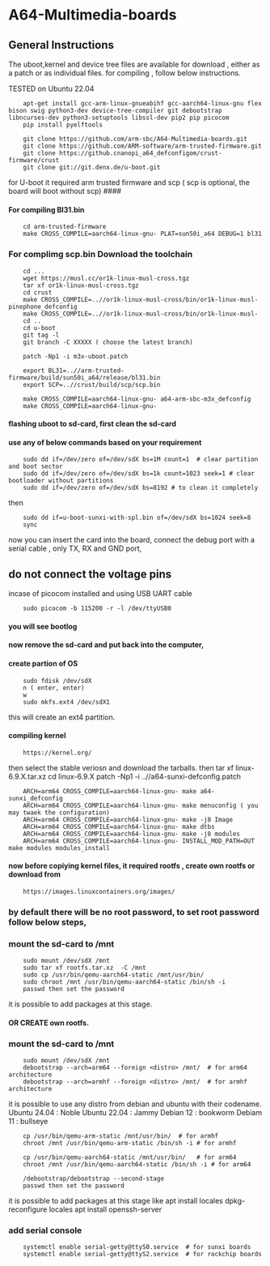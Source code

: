 # A64-Multimedia-boards
## General Instructions
The uboot,kernel and device tree files are available for download , either as a patch or as individual files.
for compiling , follow below instructions.

TESTED on Ubuntu 22.04

        apt-get install gcc-arm-linux-gnueabihf gcc-aarch64-linux-gnu flex bison swig python3-dev device-tree-compiler git debootstrap libncurses-dev python3-setuptools libssl-dev pip2 pip picocom
        pip install pyelftools

        git clone https://github.com/arm-sbc/A64-Multimedia-boards.git
        git clone https://github.com/ARM-software/arm-trusted-firmware.git
        git clone https://github.cnanopi_a64_defconfigom/crust-firmware/crust
        git clone git://git.denx.de/u-boot.git

for U-boot it required arm trusted firmware and scp ( scp is optional, the board will boot without scp) ####
#### For compiling Bl31.bin ####

        cd arm-trusted-firmware
        make CROSS_COMPILE=aarch64-linux-gnu- PLAT=sun50i_a64 DEBUG=1 bl31
### For complimg scp.bin Download the toolchain ###
        cd ...
        wget https://musl.cc/or1k-linux-musl-cross.tgz
        tar xf or1k-linux-musl-cross.tgz
        cd crust
        make CROSS_COMPILE=..//or1k-linux-musl-cross/bin/or1k-linux-musl- pinephone_defconfig
        make CROSS_COMPILE=..//or1k-linux-musl-cross/bin/or1k-linux-musl-
        cd ..
        cd u-boot
        git tag -l
        git branch -C XXXXX ( choose the latest branch) 

        patch -Np1 -i m3x-uboot.patch

        export BL31=..//arm-trusted-firmware/build/sun50i_a64/release/bl31.bin
        export SCP=..//crust/build/scp/scp.bin

        make CROSS_COMPILE=aarch64-linux-gnu- a64-arm-sbc-m3x_defconfig
        make CROSS_COMPILE=aarch64-linux-gnu-

#### flashing uboot to sd-card,  first clean the sd-card 
#### use any of below commands based on your requirement 

        sudo dd if=/dev/zero of=/dev/sdX bs=1M count=1  # clear partition and boot sector
        sudo dd if=/dev/zero of=/dev/sdX bs=1k count=1023 seek=1 # clear bootloader without partitions
        sudo dd if=/dev/zero of=/dev/sdX bs=8192 # to clean it completely

then

        sudo dd if=u-boot-sunxi-with-spl.bin of=/dev/sdX bs=1024 seek=8
        sync

now you can insert the card into the board, connect the debug port with a serial cable , only TX, RX and GND port,
## do not connect the voltage pins
incase of picocom installed and using USB UART cable

        sudo picocom -b 115200 -r -l /dev/ttyUSB0

#### you will see bootlog

#### now remove the sd-card and put back into the computer,
#### create partion of OS ###
        sudo fdisk /dev/sdX
        n ( enter, enter) 
        w
        sudo mkfs.ext4 /dev/sdX1
this will create an ext4 partition.

#### compiling kernel 
        https://kernel.org/
then select the stable veriosn and download the tarballs.
then
        tar xf linux-6.9.X.tar.xz
        cd linux-6.9.X
        patch -Np1 -i ..//a64-sunxi-defconfig.patch

        ARCH=arm64 CROSS_COMPILE=aarch64-linux-gnu- make a64-sunxi_defconfig
        ARCH=arm64 CROSS_COMPILE=aarch64-linux-gnu- make menuconfig ( you may twaek the configuration)
        ARCH=arm64 CROSS_COMPILE=aarch64-linux-gnu- make -j8 Image
        ARCH=arm64 CROSS_COMPILE=aarch64-linux-gnu- make dtbs
        ARCH=arm64 CROSS_COMPILE=aarch64-linux-gnu- make -j8 modules
        ARCH=arm64 CROSS_COMPILE=aarch64-linux-gnu- INSTALL_MOD_PATH=OUT make modules modules_install

#### now before copiying kernel files, it required rootfs , create own rootfs or download from
        https://images.linuxcontainers.org/images/
### by default there will be no root password, to set root password follow below steps,
### mount the sd-card to /mnt
        sudo mount /dev/sdX /mnt
        sudo tar xf rootfs.tar.xz  -C /mnt
        sudo cp /usr/bin/qemu-aarch64-static /mnt/usr/bin/
        sudo chroot /mnt /usr/bin/qemu-aarch64-static /bin/sh -i
        passwd then set the password
it is possible to add packages at this stage.
#### OR CREATE own rootfs.
### mount the sd-card to /mnt
        sudo mount /dev/sdX /mnt
        debootstrap --arch=arm64 --foreign <distro> /mnt/  # for arm64 architecture
        debootstrap --arch=armhf --foreign <distro> /mnt/  # for armhf architecture

it is possible to use any distro from debian and ubuntu with their codename.
Ubuntu 24.04 : Noble
Ubuntu 22.04 : Jammy
Debian 12  :  bookworm
Debiam 11  :  bullseye

        cp /usr/bin/qemu-arm-static /mnt/usr/bin/  # for armhf 
        chroot /mnt /usr/bin/qemu-arm-static /bin/sh -i # for armhf

        cp /usr/bin/qemu-aarch64-static /mnt/usr/bin/   # for arm64
        chroot /mnt /usr/bin/qemu-aarch64-static /bin/sh -i # for arm64

        /debootstrap/debootstrap --second-stage
        passwd then set the password
it is possible to add packages at this stage like
        apt install locales
        dpkg-reconfigure locales
        apt install openssh-server

### add serial console
        systemctl enable serial-getty@ttyS0.service  # for sunxi boards
        systemctl enable serial-getty@ttyS2.service  # for rockchip boards
